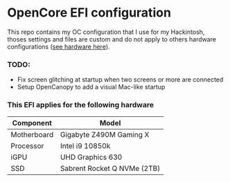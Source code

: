 # OpenCore EFI configuration

This repo contains my OC configuration that I use for my Hackintosh, thoses settings and files are custom and do not apply to others hardware configurations ([see hardware here](#this-efi-applies-for-the-following-hardware)).


### TODO:

* Fix screen glitching at startup when two screens or more are connected
* Setup OpenCanopy to add a visual Mac-like startup


### This EFI applies for the following hardware

| Component   | Model                       |
| ----------- | --------------------------- |
| Motherboard | Gigabyte Z490M Gaming X     |
| Processor   | Intel i9 10850k             |
| iGPU        | UHD Graphics 630            |
| SSD         | Sabrent Rocket Q NVMe (2TB) |

